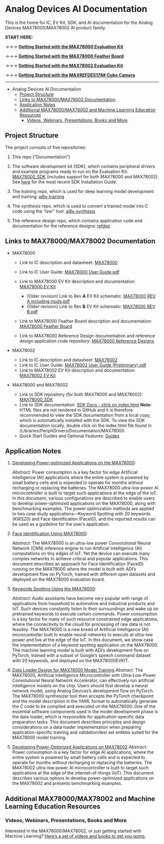 # Analog Devices AI Documentation

This is the home for IC, EV Kit, SDK, and AI documentation for the Analog Devices MAX78000/MAX78002 AI product family.

**START HERE:**

->->-> **[Getting Started with the MAX78000 Evaluation Kit](./MAX78000_Evaluation_Kit/README.md)**

->->-> **[Getting Started with the MAX78000 Feather Board](./MAX78000_Feather/README.md)**

->->-> **[Getting Started with the MAX78002 Evaluation Kit](./MAX78002_Evaluation_Kit/README.md)**

->->-> **[Getting Started with the MAXREFDES178# Cube Camera](https://github.com/MaximIntegratedAI/refdes/blob/main/maxrefdes178_doc/README.md)**

-----

- Analog Devices AI Documentation
  - [Project Structure](#project-structure)
  - [Links to MAX78000/MAX78002 Documentation](#links-to-max78000max78002-documentation)
  - [Application Notes](#application-notes)
  - [Additional MAX78000/MAX78002 and Machine Learning Education Resources](#additional-max78000max78002-and-machine-learning-education-resources)
    - [Videos, Webinars, Presentations, Books and More](#videos-webinars-presentations-books-and-more)

## Project Structure

The project consists of five repositories:

1. This repo (“Documentation”)

2. The software development kit (SDK), which contains peripheral drivers and example programs ready to run on the Evaluation Kit:
   [MAX78000_SDK](https://github.com/MaximIntegratedAI/MAX78000_SDK) (includes support for both MAX78000 and MAX78002). See [here](https://www.maximintegrated.com/en/design/technical-documents/userguides-and-manuals/7/7219.html) for the most recent SDK Installation Guide.

3. The training repo, which is used for deep learning model development and training:
   [ai8x-training](https://github.com/MaximIntegratedAI/ai8x-training)

4. The synthesis repo, which is used to convert a trained model into C code using the “izer” tool:
   [ai8x-synthesis](https://github.com/MaximIntegratedAI/ai8x-synthesis)

5. The reference design repo, which contains application code and documentation for the reference designs:
   [refdes](https://github.com/MaximIntegratedAI/refdes)



## Links to MAX78000/MAX78002 Documentation

- MAX78000
  - Link to IC description and datasheet: [MAX78000](https://www.maximintegrated.com/en/products/microcontrollers/MAX78000.html)
  - Link to IC User Guide: [MAX78000 User Guide.pdf](https://pdfserv.maximintegrated.com/en/an/ug7456.pdf)
  - Link to MAX78000 EV Kit description and documentation: [MAX78000 EV Kit](https://www.maximintegrated.com/en/products/microcontrollers/MAX78000EVKIT.html)
    - (Older revision) Link to Rev **A** EV Kit schematic: [MAX78000 REV A including mods.pdf](./MAX78000_Evaluation_Kit/MAX78000%20REV%20A%20including%20mods.pdf)
    - (Older revision) Link to Rev **B** EV Kit schematic: [MAX78000 REV B.pdf](./MAX78000_Evaluation_Kit/MAX78000%20REV%20B.pdf)

  - Link to MAX78000 Feather Board description and documentation: [MAX78000 Feather Board](https://www.maximintegrated.com/en/products/microcontrollers/MAX78000FTHR.html)
  - Link to MAX78000 Reference Design documentation and reference design application code repository: [MAX78000 Reference Designs](https://github.com/MaximIntegratedAI/refdes)

- MAX78002
  - Link to IC description and datasheet: [MAX78002](https://www.maximintegrated.com/en/products/microcontrollers/MAX78002.html)
  - Link to IC User Guide: [MAX78002 User Guide (Preliminary).pdf](./MAX78002/MAX78002%20User%20Guide%20Preliminary.pdf)
  - Link to MAX78002 EV Kit description and documentation: [MAX78002 EV Kit](https://www.maximintegrated.com/en/products/microcontrollers/MAX78002EVKIT.html)
- MAX78000 and MAX78002
  - Link to SDK repository (for both MAX78000 and MAX78002): [MAX78000_SDK](https://github.com/MaximIntegratedAI/MAX78000_SDK)
  - Link to SDK documentation: [SDK Docs - click on index.html](https://github.com/MaximIntegratedAI/MAX78000_SDK/blob/master/Libraries/PeriphDrivers/Documentation/MAX78000)  **Note:** HTML files are not rendered in GitHub and it is therefore recommended to view the SDK documentation from a local copy, which is automatically installed with the SDK.  To view the SDK documentation locally, double click on the index.html file found in /Libraries/PeriphDrivers/Documentation/MAX78000
  - Quick Start Guides and Optional Features: [Guides](Guides)


## Application Notes

1. [Developing Power-optimized Applications on the MAX78000](https://www.maximintegrated.com/en/design/technical-documents/app-notes/7/7417.html):

   *Abstract:* Power consumption is a key factor for edge Artificial Intelligence (AI) applications where the entire system is powered by small battery cells and is expected to operate for months without recharging or replacing the batteries. The MAX78000 ultra-low power AI microcontroller is built to target such applications at the edge of the IoT. In this document, various configurations are described to enable users to develop power-optimized applications on the MAX78000, along with benchmarking examples. The power optimization methods are applied to two case study applications—Keyword Spotting with 20 keywords (KWS20) and Face Identification (FaceID), and the reported results can be used as a guideline for the user’s application.

2. [Face Identification Using MAX78000](https://www.maximintegrated.com/en/design/technical-documents/app-notes/7/7364.html):

   *Abstract:* The MAX78000 is an ultra-low power Convolutional Neural Network (CNN) inference engine to run Artificial Intelligence (AI) computations on tiny edges of IoT. Yet the device can execute many complex networks to achieve critical and popular applications. This document describes an approach for Face Identification (FaceID) running on the MAX78000 where the model is built with ADI’s development flow on PyTorch, trained with different open datasets and deployed on the MAX78000 evaluation board.

3. [Keywords Spotting Using the MAX78000](https://www.maximintegrated.com/en/design/technical-documents/app-notes/7/7359.html):

   *Abstract:* Audio assistants have become very popular with range of applications from household to automotive and industrial products and IoT. Such devices constantly listen to their surroundings and wake up on pretrained keywords to execute certain commands. Power consumption is a key factor for many of such resource constrained edge applications, where the connectivity to the cloud for processing of raw data is not feasibly. The MAX78000 is a new breed of Artificial Intelligence (AI) microcontroller built to enable neural networks to execute at ultra-low power and live at the edge of the IoT. In this document, we show case the implementation of a keyword spotting application on the MAX78000. The machine learning model is built with ADI’s development flow on PyTorch, trained with a subset of Google’s speech command dataset with 20 keywords, and deployed on the MAX78000EVKIT.

4. [Data Loader Design for MAX78000 Model Training](https://www.maximintegrated.com/en/design/technical-documents/app-notes/7/7600.html)
   *Abstract:* The MAX78000, Artificial Intelligence Microcontroller with Ultra-Low-Power Convolutional Neural Network Accelerator, can effectively run artificial intelligence models on the chip. Users should first develop a neural network model, using Analog Devices’s development flow on PyTorch. The MAX78000 synthesizer tool then accepts the PyTorch checkpoint and the model description in the YAML format to automatically generate the C code to be compiled and executed on the MAX78000. One of the essential software components used in the model development phase is the data loader, which is responsible for application-specific data preparation tasks. This document describes principles and design considerations on a data loader implementation when preparing application-specific training and validation/test set entities suited for the MAX78000 model training.

5. [Developing Power-Optimized Applications on MAX78002](./MAX78002/AN7664-Developing%20Power-Optimized%20Applications%20on%20MAX78002.pdf)
   *Abstract:* Power consumption is a key factor for edge AI applications, where the entire system is powered by small battery cells and is expected to operate for months without recharging or replacing the batteries. The MAX78002 ultra-low power AI microcontroller is built to target such applications at the edge of the internet-of-things (IoT). This document describes various options to develop power-optimized applications on the MAX78002 and presents benchmarking examples.




## Additional MAX78000/MAX78002 and Machine Learning Education Resources

### Videos, Webinars, Presentations, Books and More

Interested in the MAX78000/MAX78002, or just getting started with Machine Learning? [Here’s a set of videos and books to get you going.](./learning/README.md)
